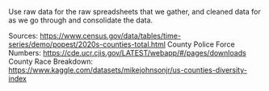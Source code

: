 Use raw data for the raw spreadsheets that we gather, and cleaned data for as we go through and consolidate the data.

Sources:
https://www.census.gov/data/tables/time-series/demo/popest/2020s-counties-total.html
County Police Force Numbers: https://cde.ucr.cjis.gov/LATEST/webapp/#/pages/downloads
County Race Breakdown: https://www.kaggle.com/datasets/mikejohnsonjr/us-counties-diversity-index